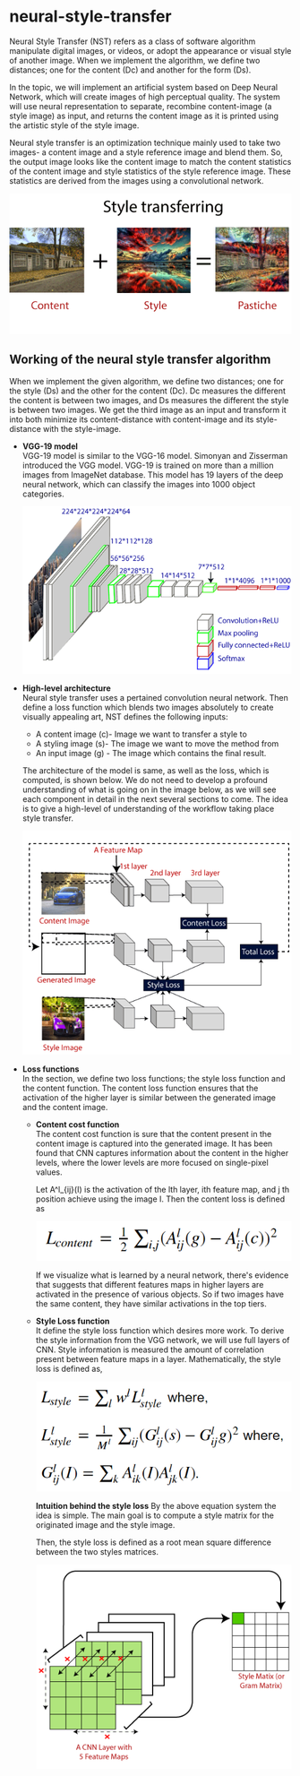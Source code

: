 # neural-style-transfer

Neural Style Transfer (NST) refers as a class of software algorithm manipulate digital images, or videos, or adopt the appearance or visual style of another image. When we implement the algorithm, we define two distances; one for the content (Dc) and another for the form (Ds).

In the topic, we will implement an artificial system based on Deep Neural Network, which will create images of high perceptual quality. The system will use neural representation to separate, recombine content-image (a style image) as input, and returns the content image as it is printed using the artistic style of the style image.

Neural style transfer is an optimization technique mainly used to take two images- a content image and a style reference image and blend them. So, the output image looks like the content image to match the content statistics of the content image and style statistics of the style reference image. These statistics are derived from the images using a convolutional network.

![1](https://github.com/rjnp2/neural-style-transfer/blob/master/images/style-transferring.png)

## Working of the neural style transfer algorithm
When we implement the given algorithm, we define two distances; one for the style (Ds) and the other for the content (Dc). Dc measures the different the content is between two images, and Ds measures the different the style is between two images. We get the third image as an input and transform it into both minimize its content-distance with content-image and its style-distance with the style-image.

- **VGG-19 model** \
  VGG-19 model is similar to the VGG-16 model. Simonyan and Zisserman introduced the VGG model. VGG-19 is trained on more than a million images from ImageNet database. This model has 19 layers of the deep neural network, which can classify the images into 1000 object categories.
  
  ![1](https://github.com/rjnp2/neural-style-transfer/blob/master/images/style-transferring2.png)

- **High-level architecture** \
  Neural style transfer uses a pertained convolution neural network. Then define a loss function which blends two images absolutely to create visually appealing art, NST defines the following inputs:

  - A content image (c)- Image we want to transfer a style to
  - A styling image (s)- The image we want to move the method from
  - An input image (g) - The image which contains the final result.
  
  The architecture of the model is same, as well as the loss, which is computed, is shown below. We do not need to develop a profound understanding of what is going on in the image below, as we will see each component in detail in the next several sections to come. The idea is to give a high-level of understanding of the workflow taking place style transfer.
  
  ![1](https://github.com/rjnp2/neural-style-transfer/blob/master/images/style-transferring3.png)

- **Loss functions** \
  In the section, we define two loss functions; the style loss function and the content function. The content loss function ensures that the activation of the higher layer is similar between the generated image and the content image.

  - **Content cost function** \
      The content cost function is sure that the content present in the content image is captured into the generated image. It has been found that CNN captures information about the content in the higher levels, where the lower levels are more focused on single-pixel values.

      Let A^l_{ij}(I) is the activation of the lth layer, ith feature map, and j th position achieve using the image I. Then the content loss is defined as
      
      ![1](https://github.com/rjnp2/neural-style-transfer/blob/master/images/style-transferring4.png)

      If we visualize what is learned by a neural network, there's evidence that suggests that different features maps in higher layers are activated in the presence of various objects. So if two images have the same content, they have similar activations in the top tiers.
  
  - **Style Loss function** \
      It define the style loss function which desires more work. To derive the style information from the VGG network, we will use full layers of CNN. Style information is measured the amount of correlation present between feature maps in a layer. Mathematically, the style loss is defined as,
      
      ![1](https://github.com/rjnp2/neural-style-transfer/blob/master/images/style-transferring5.png)

      **Intuition behind the style loss**
      By the above equation system the idea is simple. The main goal is to compute a style matrix for the originated image and the style image.

      Then, the style loss is defined as a root mean square difference between the two styles matrices.
      
      ![1](https://github.com/rjnp2/neural-style-transfer/blob/master/images/style-transferring6.png)

